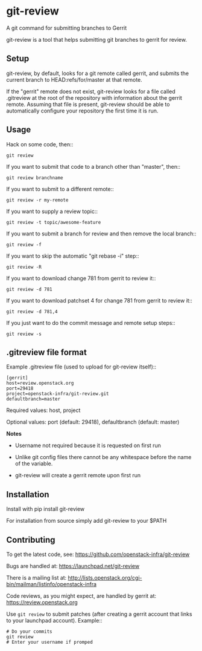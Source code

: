 git-review
==========

A git command for submitting branches to Gerrit

git-review is a tool that helps submitting git branches to gerrit for
review.

Setup
-----

git-review, by default, looks for a git remote called gerrit, and
submits the current branch to HEAD:refs/for/master at that remote.

If the "gerrit" remote does not exist, git-review looks for a file
called .gitreview at the root of the repository with information about
the gerrit remote.  Assuming that file is present, git-review should
be able to automatically configure your repository the first time it
is run.

Usage
-----

Hack on some code, then::

    git review

If you want to submit that code to a branch other than "master", then::

    git review branchname

If you want to submit to a different remote::

    git review -r my-remote

If you want to supply a review topic::

    git review -t topic/awesome-feature

If you want to submit a branch for review and then remove the local branch::

    git review -f

If you want to skip the automatic "git rebase -i" step::

    git review -R

If you want to download change 781 from gerrit to review it::

    git review -d 781

If you want to download patchset 4 for change 781 from gerrit to review it::

    git review -d 781,4

If you just want to do the commit message and remote setup steps::

    git review -s

.gitreview file format
----------------------

Example .gitreview file (used to upload for git-review itself)::

    [gerrit]
    host=review.openstack.org
    port=29418
    project=openstack-infra/git-review.git
    defaultbranch=master

Required values: host, project

Optional values: port (default: 29418), defaultbranch (default: master)

**Notes**

* Username not required because it is requested on first run

* Unlike git config files there cannot be any whitespace before the name of the variable.

* git-review will create a gerrit remote upon first run

Installation
------------

Install with pip install git-review

For installation from source simply add git-review to your $PATH

Contributing
------------

To get the latest code, see: https://github.com/openstack-infra/git-review

Bugs are handled at: https://launchpad.net/git-review

There is a mailing list at: http://lists.openstack.org/cgi-bin/mailman/listinfo/openstack-infra

Code reviews, as you might expect, are handled by gerrit at: https://review.openstack.org

Use ``git review`` to submit patches (after creating a gerrit account that links to your launchpad account). Example::

    # Do your commits
    git review
    # Enter your username if promped
